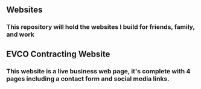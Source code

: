 ## Websites
### This repository will hold the websites I build for friends, family, and work

## EVCO Contracting Website
### This website is a live business web page, it's complete with 4 pages including a contact form and social media links.
